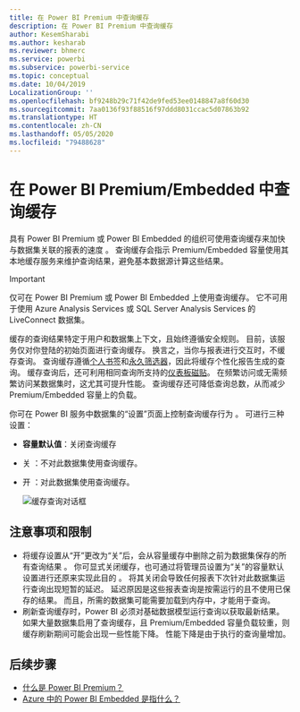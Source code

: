 ```yaml
---
title: 在 Power BI Premium 中查询缓存
description: 在 Power BI Premium 中查询缓存
author: KesemSharabi
ms.author: kesharab
ms.reviewer: bhmerc
ms.service: powerbi
ms.subservice: powerbi-service
ms.topic: conceptual
ms.date: 10/04/2019
LocalizationGroup: ''
ms.openlocfilehash: bf9248b29c71f42de9fed53ee0148847a8f60d30
ms.sourcegitcommit: 7aa0136f93f88516f97ddd8031ccac5d07863b92
ms.translationtype: HT
ms.contentlocale: zh-CN
ms.lasthandoff: 05/05/2020
ms.locfileid: "79488628"
---
```

# <a name="query-caching-in-power-bi-premiumembedded"></a>在 Power BI Premium/Embedded 中查询缓存

具有 Power BI Premium 或 Power BI Embedded 的组织可使用查询缓存来加快与数据集关联的报表的速度  。 查询缓存会指示 Premium/Embedded 容量使用其本地缓存服务来维护查询结果，避免基本数据源计算这些结果。

> [!IMPORTANT]
> 仅可在 Power BI Premium 或 Power BI Embedded 上使用查询缓存。 它不可用于使用 Azure Analysis Services 或 SQL Server Analysis Services 的 LiveConnect 数据集。

缓存的查询结果特定于用户和数据集上下文，且始终遵循安全规则。 目前，该服务仅对你登陆的初始页面进行查询缓存。 换言之，当你与报表进行交互时，不缓存查询。 查询缓存遵循[个人书签](consumer/end-user-bookmarks.md#personal-bookmarks)和[永久筛选器](https://powerbi.microsoft.com/blog/announcing-persistent-filters-in-the-service/)，因此将缓存个性化报告生成的查询。 缓存查询后，还可利用相同查询所支持的[仪表板磁贴](service-dashboard-tiles.md)。 在频繁访问或无需频繁访问某数据集时，这尤其可提升性能。 查询缓存还可降低查询总数，从而减少 Premium/Embedded 容量上的负载。

你可在 Power BI 服务中数据集的“设置”页面上控制查询缓存行为  。 可进行三种设置：

- **容量默认值**：关闭查询缓存
- 关  ：不对此数据集使用查询缓存。
- 开  ：对此数据集使用查询缓存。

    ![缓存查询对话框](media/power-bi-query-caching/power-bi-query-3-options.png)

## <a name="considerations-and-limitations"></a>注意事项和限制

- 将缓存设置从“开”更改为“关”后，会从容量缓存中删除之前为数据集保存的所有查询结果   。 你可显式关闭缓存，也可通过将管理员设置为“关”的容量默认设置进行还原来实现此目的  。 将其关闭会导致任何报表下次针对此数据集运行查询出现短暂的延迟。 延迟原因是这些报表查询是按需运行的且不使用已保存的结果。 而且，所需的数据集可能需要加载到内存中，才能用于查询。
- 刷新查询缓存时，Power BI 必须对基础数据模型运行查询以获取最新结果。 如果大量数据集启用了查询缓存，且 Premium/Embedded 容量负载较重，则缓存刷新期间可能会出现一些性能下降。 性能下降是由于执行的查询量增加。

## <a name="next-steps"></a>后续步骤

* [什么是 Power BI Premium？](service-premium-what-is.md)
* [Azure 中的 Power BI Embedded 是指什么？](developer/embedded/azure-pbie-what-is-power-bi-embedded.md)
